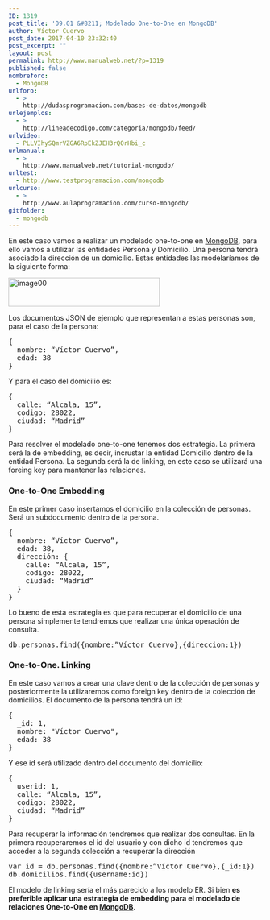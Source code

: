 ```yaml
---
ID: 1319
post_title: '09.01 &#8211; Modelado One-to-One en MongoDB'
author: Víctor Cuervo
post_date: 2017-04-10 23:32:40
post_excerpt: ""
layout: post
permalink: http://www.manualweb.net/?p=1319
published: false
nombreforo:
  - MongoDB
urlforo:
  - >
    http://dudasprogramacion.com/bases-de-datos/mongodb
urlejemplos:
  - >
    http://lineadecodigo.com/categoria/mongodb/feed/
urlvideo:
  - PLLVIhySQmrVZGA6RpEkZJEH3rQOrHbi_c
urlmanual:
  - >
    http://www.manualweb.net/tutorial-mongodb/
urltest:
  - http://www.testprogramacion.com/mongodb
urlcurso:
  - >
    http://www.aulaprogramacion.com/curso-mongodb/
gitfolder:
  - mongodb
---
```

En este caso vamos a realizar un modelado one-to-one en [MongoDB][1], para ello vamos a utilizar las entidades Persona y Domicilio. Una persona tendrá asociado la dirección de un domicilio. Estas entidades las modelaríamos de la siguiente forma:

[<img src="http://www.manualweb.net/wp-content/uploads/2015/12/image00-300x57.png" alt="image00" width="300" height="57" class="alignright size-medium wp-image-673" />][2]

Los documentos JSON de ejemplo que representan a estas personas son, para el caso de la persona:

<pre>{
  nombre: “Víctor Cuervo”,
  edad: 38
}</pre>

Y para el caso del domicilio es:

<pre>{
  calle: “Alcala, 15”,
  codigo: 28022,
  ciudad: “Madrid”
}</pre>

Para resolver el modelado one-to-one tenemos dos estrategia. La primera será la de embedding, es decir, incrustar la entidad Domicilio dentro de la entidad Persona. La segunda será la de linking, en este caso se utilizará una foreing key para mantener las relaciones.

### One-to-One Embedding

En este primer caso insertamos el domicilio en la colección de personas. Será un subdocumento dentro de la persona.

<pre>{
  nombre: “Víctor Cuervo”,
  edad: 38,
  dirección: {
    calle: “Alcala, 15”,
    codigo: 28022,
    ciudad: “Madrid”
  }
}</pre>

Lo bueno de esta estrategia es que para recuperar el domicilio de una persona simplemente tendremos que realizar una única operación de consulta.

<pre>db.personas.find({nombre:”Víctor Cuervo},{direccion:1})</pre>

### One-to-One. Linking

En este caso vamos a crear una clave dentro de la colección de personas y posteriormente la utilizaremos como foreign key dentro de la colección de domicilios. El documento de la persona tendrá un id:

<pre>{
  _id: 1,
  nombre: "Víctor Cuervo",
  edad: 38
}</pre>

Y ese id será utilizado dentro del documento del domicilio:

<pre>{
  userid: 1,
  calle: “Alcala, 15”,
  codigo: 28022,
  ciudad: “Madrid”
}</pre>

Para recuperar la información tendremos que realizar dos consultas. En la primera recuperaremos el id del usuario y con dicho id tendremos que acceder a la segunda colección a recuperar la dirección

<pre>var id = db.personas.find({nombre:”Víctor Cuervo},{_id:1})
db.domicilios.find({username:id})</pre>

El modelo de linking sería el más parecido a los modelo ER. Si bien **es preferible aplicar una estrategia de embedding para el modelado de relaciones One-to-One en [MongoDB][1]**.

 [1]: http://www.manualweb.net/tutorial-mongodb/
 [2]: http://www.manualweb.net/wp-content/uploads/2015/12/image00.png
